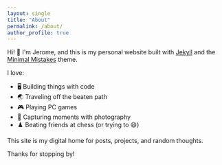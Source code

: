 ```yaml
---
layout: single
title: "About"
permalink: /about/
author_profile: true
---
```


Hi! 👋 I'm Jerome, and this is my personal website built with [Jekyll](https://jekyllrb.com) and the [Minimal Mistakes](https://mmistakes.github.io/minimal-mistakes/) theme.

I love:

- 🖥️ Building things with code
- 🌏 Traveling off the beaten path
- 🎮 Playing PC games
- 📸 Capturing moments with photography
- ♟️ Beating friends at chess (or trying to 😄)

This site is my digital home for posts, projects, and random thoughts.

Thanks for stopping by!
